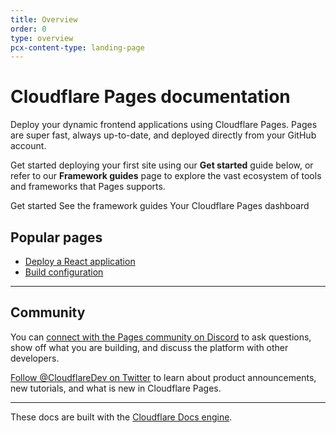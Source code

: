 ```yaml
---
title: Overview
order: 0
type: overview
pcx-content-type: landing-page
---
```


<ContentColumn>

# Cloudflare Pages documentation

Deploy your dynamic frontend applications using Cloudflare Pages. Pages are super fast, always up-to-date, and deployed directly from your GitHub account.

Get started deploying your first site using our **Get started** guide below, or refer to our **Framework guides** page to explore the vast ecosystem of tools and frameworks that Pages supports.

<ButtonGroup>
  <bongo:button type="primary" href="/get-started">
    Get started
  </bongo:button>
  <bongo:button type="secondary" href="/framework-guides">
    See the framework guides
  </bongo:button>
  <bongo:button type="secondary" href="https://pages.dev">
    Your Cloudflare Pages dashboard
  </bongo:button>
</ButtonGroup>

## Popular pages

- [Deploy a React application](/framework-guides/deploy-a-react-application)
- [Build configuration](/platform/build-configuration)

---

## Community

You can [connect with the Pages community on Discord](https://discord.gg/cloudflaredev) to ask questions, show off what you are building, and discuss the platform with other developers.

[Follow @CloudflareDev on Twitter](https://twitter.com/cloudflaredev) to learn about product announcements, new tutorials, and what is new in Cloudflare Pages.

---

These docs are built with the [Cloudflare Docs engine](https://developers.cloudflare.com/docs-engine/).

</ContentColumn>
